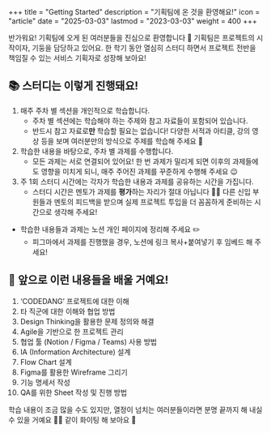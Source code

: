 +++
title = "Getting Started"
description = "기획팀에 온 것을 환영해요!"
icon = "article"
date = "2025-03-03"
lastmod = "2023-03-03"
weight = 400
+++

반가워요! 기획팀에 오게 된 여러분들을 진심으로 환영합니다 👋
기획팀은 프로젝트의 시작이자, 기둥을 담당하고 있어요.
한 학기 동안 열심히 스터디 하면서 프로젝트 전반을 책임질 수 있는 서비스 기획자로 성장해 보아요!

## 📚 스터디는 이렇게 진행돼요!

1. 매주 주차 별 섹션을 개인적으로 학습합니다.
    - 주차 별 섹션에는 학습해야 하는 주제와 참고 자료들이 포함되어 있습니다.
    - 반드시 참고 자료로**만** 학습할 필요는 없습니다! 다양한 서적과 아티클, 강의 영상 등을 보며 여러분만의 방식으로 주제를 학습해 주세요 🥰
2. 학습한 내용을 바탕으로, 주차 별 과제를 수행합니다.
    - 모든 과제는 서로 연결되어 있어요! 한 번 과제가 밀리게 되면 이후의 과제들에도 영향을 미치게 되니, 매주 주어진 과제를 꾸준하게 수행해 주세요 😉
3. 주 1회 스터디 시간에는 각자가 학습한 내용과 과제를 공유하는 시간을 가집니다.
    - 스터디 시간은 멘토가 과제를 **평가**하는 자리가 절대 아닙니다 🙅‍♀️ 다른 신입 부원들과 멘토의 피드백을 받으며 실제 프로젝트 투입을 더 꼼꼼하게 준비하는 시간으로 생각해 주세요!
  
- 학습한 내용들과 과제는 노션 개인 페이지에 정리해 주세요 ✏️
    - 피그마에서 과제를 진행했을 경우, 노션에 링크 복사+붙여넣기 후 임베드 해 주세요!

## 📅 앞으로 이런 내용들을 배울 거예요!

1. ‘CODEDANG’ 프로젝트에 대한 이해
2. 타 직군에 대한 이해와 협업 방법
3. Design Thinking을 활용한 문제 정의와 해결
4. Agile을 기반으로 한 프로젝트 관리
5. 협업 툴 (Notion / Figma / Teams) 사용 방법
6. IA (Information Architecture) 설계
7. Flow Chart 설계
8. Figma를 활용한 Wireframe 그리기
9. 기능 명세서 작성
10. QA를 위한 Sheet 작성 및 진행 방법                                

학습 내용이 조금 많을 수도 있지만, 열정이 넘치는 여러분들이라면 분명 끝까지 해 내실 수 있을 거예요 🏃‍♂️
같이 화이팅 해 보아요 🙌
